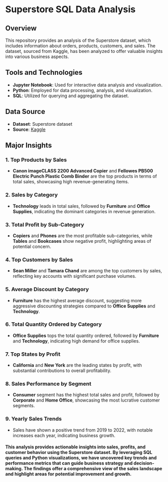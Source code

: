 # Superstore SQL Data Analysis

## Overview

This repository provides an analysis of the Superstore dataset, which includes information about orders, products, customers, and sales. The dataset, sourced from Kaggle, has been analyzed to offer valuable insights into various business aspects.

## Tools and Technologies

- **Jupyter Notebook**: Used for interactive data analysis and visualization.
- **Python**: Employed for data processing, analysis, and visualization.
- **SQL**: Utilized for querying and aggregating the dataset.

## Data Source

- **Dataset**: Superstore dataset
- **Source**: [Kaggle](https://www.kaggle.com/datasets)

## Major Insights

### 1. Top Products by Sales
- **Canon imageCLASS 2200 Advanced Copier** and **Fellowes PB500 Electric Punch Plastic Comb Binder** are the top products in terms of total sales, showcasing high revenue-generating items.

### 2. Sales by Category
- **Technology** leads in total sales, followed by **Furniture** and **Office Supplies**, indicating the dominant categories in revenue generation.

### 3. Total Profit by Sub-Category
- **Copiers** and **Phones** are the most profitable sub-categories, while **Tables** and **Bookcases** show negative profit, highlighting areas of potential concern.

### 4. Top Customers by Sales
- **Sean Miller** and **Tamara Chand** are among the top customers by sales, reflecting key accounts with significant purchase volumes.

### 5. Average Discount by Category
- **Furniture** has the highest average discount, suggesting more aggressive discounting strategies compared to **Office Supplies** and **Technology**.

### 6. Total Quantity Ordered by Category
- **Office Supplies** tops the total quantity ordered, followed by **Furniture** and **Technology**, indicating high demand for office supplies.

### 7. Top States by Profit
- **California** and **New York** are the leading states by profit, with substantial contributions to overall profitability.

### 8. Sales Performance by Segment
- **Consumer** segment has the highest total sales and profit, followed by **Corporate** and **Home Office**, showcasing the most lucrative customer segments.

### 9. Yearly Sales Trends
- Sales have shown a positive trend from 2019 to 2022, with notable increases each year, indicating business growth.

#### This analysis provides actionable insights into sales, profits, and customer behavior using the Superstore dataset. By leveraging SQL queries and Python visualizations, we have uncovered key trends and performance metrics that can guide business strategy and decision-making. The findings offer a comprehensive view of the sales landscape and highlight areas for potential improvement and growth.

